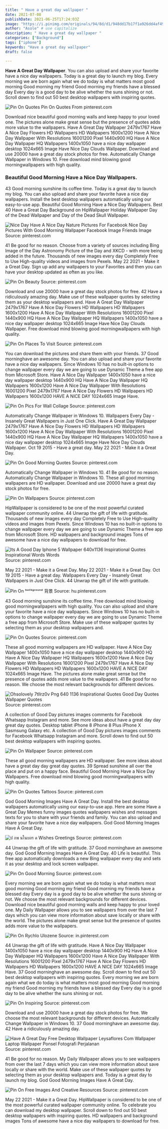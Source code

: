 ```yaml
---
title: " Have a great day wallpaper "
date: 2021-07-08
publishDate: 2021-06-25T17:24:03Z
image: "https://i.pinimg.com/originals/94/8d/d1/948dd17b17f1a926dd4af49dc259b658.jpg"
author: "Asole" # use capitalize
description: " Have a great day wallpaper "
categories: ["Background"]
tags: ["iphone"]
keywords: "Have a great day wallpaper"
draft: false

---
```



**Have A Great Day Wallpaper**. You can also upload and share your favorite have a nice day wallpapers. Today is a great day to launch my blog. Every morning we are born again what we do today is what matters most good morning Good morning my friend Good morning my friends have a blessed day Every day is a good day to be alive whether the suns shining or not. Scroll down to find out 50 best desktop wallpapers with inspiring quotes.

![Pin On Quotes](https://i.pinimg.com/originals/9f/ca/6b/9fca6b7d158c0b5bf65d4a257955f054.jpg "Pin On Quotes")
Pin On Quotes From pinterest.com


Download nice beautiful good morning walls and keep happy to your loved one. The pictures alone make great sense but the presence of quotes adds more value to the wallpapers. Have A Great Day Wallpaper 2479x1767 Have A Nice Day Flowers HD Wallpapers HD Wallpapers 1600x1200 Have A Nice Day Wallpaper With Resolutions 16001200 Pixel 1440x900 HQ Have A Nice Day Wallpaper HQ Wallpapers 1400x1050 have a nice day wallpaper desktop 1024x665 Image Have Nice Day Clouds Wallpaper. Download and use 20000 have a great day stock photos for free. Automatically Change Wallpaper in Windows 10. Free download mind blowing good morningwallpapers with high quality.

### Beautiful Good Morning Have a Nice Day Wallpapers.

43 Good morning sunshine its coffee time. Today is a great day to launch my blog. You can also upload and share your favorite have a nice day wallpapers. Install the best desktop wallpapers automatically using our easy-to-use app. Beautiful Good Morning Have a Nice Day Wallpapers. Best 40 Have a Great Day Background on HipWallpaper Holiday Wallpaper Day of the Dead Wallpaper and Day of the Dead Skull Wallpaper.


![Nice Day Have A Nice Day Nature Pictures For Facebook Nice Day Pictures With Good Morning Wallpaper Facebook Image Friends Image](https://i.pinimg.com/originals/7b/ac/d3/7bacd3a78df63c1dd19c74e59d3ca241.jpg "Nice Day Have A Nice Day Nature Pictures For Facebook Nice Day Pictures With Good Morning Wallpaper Facebook Image Friends Image")
Source: pinterest.com

41 Be good for no reason. Choose from a variety of sources including Bing Image of the Day Astronomy Picture of the Day and XKCD - with more being added in the future. Thousands of new images every day Completely Free to Use High-quality videos and images from Pexels. May 22 2021 - Make it a Great Day. Sign up add any wallpapers to your Favorites and then you can have your desktop updated as often as you like.

![Pin On Beauty](https://i.pinimg.com/originals/48/f4/35/48f43540003ee0eedabd9a3083940047.jpg "Pin On Beauty")
Source: pinterest.com

Download and use 20000 have a great day stock photos for free. 42 Have a ridiculously amazing day. Make use of these wallpaper quotes by selecting them as your desktop wallpapers and. Have A Great Day Wallpaper 2479x1767 Have A Nice Day Flowers HD Wallpapers HD Wallpapers 1600x1200 Have A Nice Day Wallpaper With Resolutions 16001200 Pixel 1440x900 HQ Have A Nice Day Wallpaper HQ Wallpapers 1400x1050 have a nice day wallpaper desktop 1024x665 Image Have Nice Day Clouds Wallpaper. Free download mind blowing good morningwallpapers with high quality.

![Pin On Places To Visit](https://i.pinimg.com/originals/5f/c7/3a/5fc73a2dadc448352708431dbd4893d9.jpg "Pin On Places To Visit")
Source: pinterest.com

You can download the pictures and share them with your friends. 37 Good morninghave an awesome day. You can also upload and share your favorite have a nice day wallpapers. Since Windows 10 has no built-in options to change wallpaper every day we are going to use Dynamic Theme a free app from Microsoft Store. Have A Nice Day Wallpaper 1400x1050 have a nice day wallpaper desktop 1440x900 HQ Have A Nice Day Wallpaper HQ Wallpapers 1600x1200 Have A Nice Day Wallpaper With Resolutions 16001200 Pixel 2479x1767 Have A Nice Day Flowers HD Wallpapers HD Wallpapers 1600x1200 HAVE A NICE DAY 1024x665 Image Have.

![Pin On Pics For Wall Collage](https://i.pinimg.com/originals/c4/7d/d8/c47dd8287c67d6f47fc676b005598afd.jpg "Pin On Pics For Wall Collage")
Source: pinterest.com

Automatically Change Wallpaper in Windows 10. Wallpapers Every Day - Insanely Great Wallpapers in Just One Click. Have A Great Day Wallpaper 2479x1767 Have A Nice Day Flowers HD Wallpapers HD Wallpapers 1600x1200 Have A Nice Day Wallpaper With Resolutions 16001200 Pixel 1440x900 HQ Have A Nice Day Wallpaper HQ Wallpapers 1400x1050 have a nice day wallpaper desktop 1024x665 Image Have Nice Day Clouds Wallpaper. Oct 19 2015 - Have a great day. May 22 2021 - Make it a Great Day.

![Pin On Good Morning Quotes](https://i.pinimg.com/originals/2e/0a/c3/2e0ac3724c04edd0358a420b258a51ac.jpg "Pin On Good Morning Quotes")
Source: pinterest.com

Automatically Change Wallpaper in Windows 10. 41 Be good for no reason. Automatically Change Wallpaper in Windows 10. These all good morning wallpapers are HD wallpaper. Download and use 20000 have a great day stock photos for free.

![Pin On Wallpapers](https://i.pinimg.com/originals/ce/bb/3f/cebb3f92e664e2617bc3785c2f7f05e1.png "Pin On Wallpapers")
Source: pinterest.com

HipWallpaper is considered to be one of the most powerful curated wallpaper community online. 44 Unwrap the gift of life with gratitude. Thousands of new images every day Completely Free to Use High-quality videos and images from Pexels. Since Windows 10 has no built-in options to change wallpaper every day we are going to use Dynamic Theme a free app from Microsoft Store. HD wallpapers and background images Tons of awesome have a nice day wallpapers to download for free.

![Its A Good Day Iphone 5 Wallpaper 640x1136 Inspirational Quotes Inspirational Words Words](https://i.pinimg.com/originals/bc/2c/78/bc2c78269dac6fa6e9eba16a55c38ef9.jpg "Its A Good Day Iphone 5 Wallpaper 640x1136 Inspirational Quotes Inspirational Words Words")
Source: pinterest.com

May 22 2021 - Make it a Great Day. May 22 2021 - Make it a Great Day. Oct 19 2015 - Have a great day. Wallpapers Every Day - Insanely Great Wallpapers in Just One Click. 44 Unwrap the gift of life with gratitude.

![Pin On ᵇᵃᶜᵏᵍʳᵒᵘⁿᵈ 背景](https://i.pinimg.com/originals/cb/12/1f/cb121f95ea7cec36e48892d4955643c1.jpg "Pin On ᵇᵃᶜᵏᵍʳᵒᵘⁿᵈ 背景")
Source: hu.pinterest.com

43 Good morning sunshine its coffee time. Free download mind blowing good morningwallpapers with high quality. You can also upload and share your favorite have a nice day wallpapers. Since Windows 10 has no built-in options to change wallpaper every day we are going to use Dynamic Theme a free app from Microsoft Store. Make use of these wallpaper quotes by selecting them as your desktop wallpapers and.

![Pin On Quotes](https://i.pinimg.com/originals/9f/ca/6b/9fca6b7d158c0b5bf65d4a257955f054.jpg "Pin On Quotes")
Source: pinterest.com

These all good morning wallpapers are HD wallpaper. Have A Nice Day Wallpaper 1400x1050 have a nice day wallpaper desktop 1440x900 HQ Have A Nice Day Wallpaper HQ Wallpapers 1600x1200 Have A Nice Day Wallpaper With Resolutions 16001200 Pixel 2479x1767 Have A Nice Day Flowers HD Wallpapers HD Wallpapers 1600x1200 HAVE A NICE DAY 1024x665 Image Have. The pictures alone make great sense but the presence of quotes adds more value to the wallpapers. 41 Be good for no reason. We choose the most relevant backgrounds for different devices.

![Ohsolovely 7tllrz0v Png 640 1136 Inspirational Quotes Good Day Quotes Wallpaper Quotes](https://i.pinimg.com/originals/22/9f/4f/229f4fc082d2c1863e262442d5f3716f.jpg "Ohsolovely 7tllrz0v Png 640 1136 Inspirational Quotes Good Day Quotes Wallpaper Quotes")
Source: pinterest.com

A collection of Good Day pictures images comments for Facebook Whatsapp Instagram and more. See more ideas about have a great day day great day quotes. Desktop tablet iPhone 8 iPhone 8 Plus iPhone X Sasmsung Galaxy etc. A collection of Good Day pictures images comments for Facebook Whatsapp Instagram and more. Scroll down to find out 50 best desktop wallpapers with inspiring quotes.

![Pin On Wallpaper](https://i.pinimg.com/originals/83/04/19/83041968fc77bcba63913c0a55b90d66.jpg "Pin On Wallpaper")
Source: pinterest.com

These all good morning wallpapers are HD wallpaper. See more ideas about have a great day day great day quotes. 39 Spread sunshine all over the place and put on a happy face. Beautiful Good Morning Have a Nice Day Wallpapers. Free download mind blowing good morningwallpapers with high quality.

![Pin On Quotes Tattoos](https://i.pinimg.com/564x/da/f0/1a/daf01a75a8cb714f64a5e6bead1f1b2c.jpg "Pin On Quotes Tattoos")
Source: pinterest.com

God Good Morning Images Have A Great Day. Install the best desktop wallpapers automatically using our easy-to-use app. Here are some Have a Great Day Memes funny images quotes wallpapers wishes and messages texts for you to share with your friends and family. You can also upload and share your favorite have a nice day wallpapers. God Good Morning Images Have A Great Day.

![ป กพ นในบอร ด Wishes Greetings](https://i.pinimg.com/originals/47/92/71/479271d6fa66a67701d944fa9ac68c03.jpg "ป กพ นในบอร ด Wishes Greetings")
Source: pinterest.com

44 Unwrap the gift of life with gratitude. 37 Good morninghave an awesome day. God Good Morning Images Have A Great Day. 40 Life is beautiful. This free app automatically downloads a new Bing wallpaper every day and sets it as your desktop and lock screen wallpaper.

![Pin On Good Morning](https://i.pinimg.com/originals/1b/64/67/1b64676d14298e1adcd69a514c45e7a2.gif "Pin On Good Morning")
Source: pinterest.com

Every morning we are born again what we do today is what matters most good morning Good morning my friend Good morning my friends have a blessed day Every day is a good day to be alive whether the suns shining or not. We choose the most relevant backgrounds for different devices. Download nice beautiful good morning walls and keep happy to your loved one. My Daily Wallpaper allows you to see wallpapers from over the last 7 days which you can view more information about save locally or share with the world. The pictures alone make great sense but the presence of quotes adds more value to the wallpapers.

![Pin On Rychlo Ulozene](https://i.pinimg.com/474x/43/e2/e7/43e2e73f1c55e01ebf043b8e264c9424.jpg "Pin On Rychlo Ulozene")
Source: in.pinterest.com

44 Unwrap the gift of life with gratitude. Have A Nice Day Wallpaper 1400x1050 have a nice day wallpaper desktop 1440x900 HQ Have A Nice Day Wallpaper HQ Wallpapers 1600x1200 Have A Nice Day Wallpaper With Resolutions 16001200 Pixel 2479x1767 Have A Nice Day Flowers HD Wallpapers HD Wallpapers 1600x1200 HAVE A NICE DAY 1024x665 Image Have. 37 Good morninghave an awesome day. Scroll down to find out 50 best desktop wallpapers with inspiring quotes. Every morning we are born again what we do today is what matters most good morning Good morning my friend Good morning my friends have a blessed day Every day is a good day to be alive whether the suns shining or not.

![Pin On Inspiring](https://i.pinimg.com/736x/29/6a/45/296a455b1e5a283ec38bdc805cf3b548.jpg "Pin On Inspiring")
Source: pinterest.com

Download and use 20000 have a great day stock photos for free. We choose the most relevant backgrounds for different devices. Automatically Change Wallpaper in Windows 10. 37 Good morninghave an awesome day. 42 Have a ridiculously amazing day.

![Have A Great Day Free Desktop Wallpaper Leysaflores Com Wallpaper Laptop Wallpaper Ponsel Fotografi Perjalanan](https://i.pinimg.com/736x/65/cf/55/65cf55db0d967fb3353a7627c06e4af7.jpg "Have A Great Day Free Desktop Wallpaper Leysaflores Com Wallpaper Laptop Wallpaper Ponsel Fotografi Perjalanan")
Source: pinterest.com

41 Be good for no reason. My Daily Wallpaper allows you to see wallpapers from over the last 7 days which you can view more information about save locally or share with the world. Make use of these wallpaper quotes by selecting them as your desktop wallpapers and. Today is a great day to launch my blog. God Good Morning Images Have A Great Day.

![Pin On Free Images And Creative Resources](https://i.pinimg.com/originals/94/8d/d1/948dd17b17f1a926dd4af49dc259b658.jpg "Pin On Free Images And Creative Resources")
Source: pinterest.com

May 22 2021 - Make it a Great Day. HipWallpaper is considered to be one of the most powerful curated wallpaper community online. To celebrate you can download my desktop wallpaper. Scroll down to find out 50 best desktop wallpapers with inspiring quotes. HD wallpapers and background images Tons of awesome have a nice day wallpapers to download for free.


